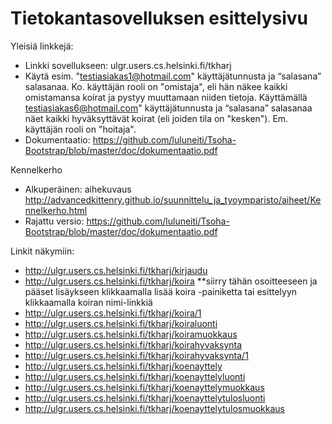 # Tietokantasovelluksen esittelysivu

Yleisiä linkkejä:

* Linkki sovellukseen: ulgr.users.cs.helsinki.fi/tkharj
* Käytä esim. "testiasiakas1@hotmail.com" käyttäjätunnusta ja “salasana” salasanaa. Ko. käyttäjän rooli on "omistaja", eli hän näkee kaikki omistamansa koirat ja pystyy muuttamaan niiden tietoja. Käyttämällä testiasiakas6@hotmail.com" käyttäjätunnusta ja “salasana” salasanaa näet kaikki hyväksyttävät koirat (eli joiden tila on "kesken"). Em. käyttäjän rooli on "hoitaja".
* Dokumentaatio: https://github.com/luluneiti/Tsoha-Bootstrap/blob/master/doc/dokumentaatio.pdf

Kennelkerho

* Alkuperäinen: aihekuvaus http://advancedkittenry.github.io/suunnittelu_ja_tyoymparisto/aiheet/Kennelkerho.html 
* Rajattu versio: https://github.com/luluneiti/Tsoha-Bootstrap/blob/master/doc/dokumentaatio.pdf

Linkit näkymiin:
* http://ulgr.users.cs.helsinki.fi/tkharj/kirjaudu
* http://ulgr.users.cs.helsinki.fi/tkharj/koira **siirry tähän osoitteeseen ja pääset lisäykseen klikkaamalla lisää koira -painiketta tai esittelyyn klikkaamalla koiran nimi-linkkiä
* http://ulgr.users.cs.helsinki.fi/tkharj/koira/1
* http://ulgr.users.cs.helsinki.fi/tkharj/koiraluonti
* http://ulgr.users.cs.helsinki.fi/tkharj/koiramuokkaus
* http://ulgr.users.cs.helsinki.fi/tkharj/koirahyvaksynta
* http://ulgr.users.cs.helsinki.fi/tkharj/koirahyvaksynta/1
* http://ulgr.users.cs.helsinki.fi/tkharj/koenayttely
* http://ulgr.users.cs.helsinki.fi/tkharj/koenayttelyluonti
* http://ulgr.users.cs.helsinki.fi/tkharj/koenayttelymuokkaus
* http://ulgr.users.cs.helsinki.fi/tkharj/koenayttelytulosluonti
* http://ulgr.users.cs.helsinki.fi/tkharj/koenayttelytulosmuokkaus

